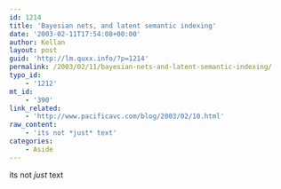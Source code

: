 ```yaml
---
id: 1214
title: 'Bayesian nets, and latent semantic indexing'
date: '2003-02-11T17:54:08+00:00'
author: Kellan
layout: post
guid: 'http://lm.quxx.info/?p=1214'
permalink: /2003/02/11/bayesian-nets-and-latent-semantic-indexing/
typo_id:
    - '1212'
mt_id:
    - '390'
link_related:
    - 'http://www.pacificavc.com/blog/2003/02/10.html'
raw_content:
    - 'its not *just* text'
categories:
    - Aside
---
```


its not *just* text